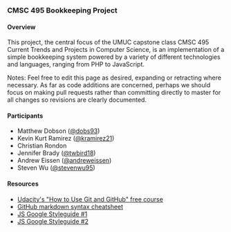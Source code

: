 ### CMSC 495 Bookkeeping Project ###

#### Overview ####

This project, the central focus of the UMUC capstone class CMSC 495 Current Trends and Projects in Computer Science, is an implementation of a simple bookkeeping system powered by a variety of different technologies and languages, ranging from PHP to JavaScript.

Notes: Feel free to edit this page as desired, expanding or retracting where necessary. As far as code additions are concerned, perhaps we should focus on making pull requests rather than committing directly to master for all changes so revisions are clearly documented.

#### Participants ####

* Matthew Dobson ([@dobs93](https://github.com/dobs93))
* Kevin Kurt Ramirez ([@kramirez21](https://github.com/kramirez21))
* Christian Rondon
* Jennifer Brady ([@twbird18](https://github.com/twbird18))
* Andrew Eissen ([@andreweissen](https://github.com/andreweissen))
* Steven Wu ([@stevenwu95](https://github.com/stevenwu95))

#### Resources ####

* [Udacity's "How to Use Git and GitHub" free course](https://www.udacity.com/course/how-to-use-git-and-github--ud775)
* [GitHub markdown syntax cheatsheet](https://github.com/tchapi/markdown-cheatsheet/blob/master/README.md)
* [JS Google Styleguide #1](https://google.github.io/styleguide/jsguide.html)
* [JS Google Styleguide #2](https://google.github.io/styleguide/javascriptguide.xml)
